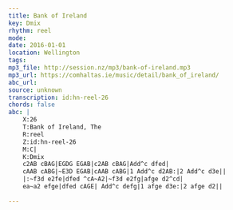 ```yaml
---
title: Bank of Ireland
key: Dmix
rhythm: reel
mode: 
date: 2016-01-01
location: Wellington
tags:
mp3_file: http://session.nz/mp3/bank-of-ireland.mp3
mp3_url: https://comhaltas.ie/music/detail/bank_of_ireland/
abc_url: 
source: unknown
transcription: id:hn-reel-26
chords: false
abc: |
    X:26
    T:Bank of Ireland, The
    R:reel
    Z:id:hn-reel-26
    M:C|
    K:Dmix
    c2AB cBAG|EGDG EGAB|c2AB cBAG|Add^c dfed|
    cAAB cABG|~E3D EGAB|cAAB cABG|1 Add^c d2AB:|2 Add^c d3e||
    |:~f3d e2fe|dfed ^cA~A2|~f3d e2fg|afge d2^cd|
    ea~a2 efge|dfed cAGE| Add^c defg|1 afge d3e:|2 afge d2||
    
---
```


